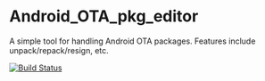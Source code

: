 # Android_OTA_pkg_editor
A simple tool for handling Android OTA packages. Features include unpack/repack/resign, etc.

[![Build Status](https://travis-ci.org/cfig/Android_OTA_pkg_editor.svg?branch=master)](https://travis-ci.org/cfig/Android_OTA_pkg_editor)

